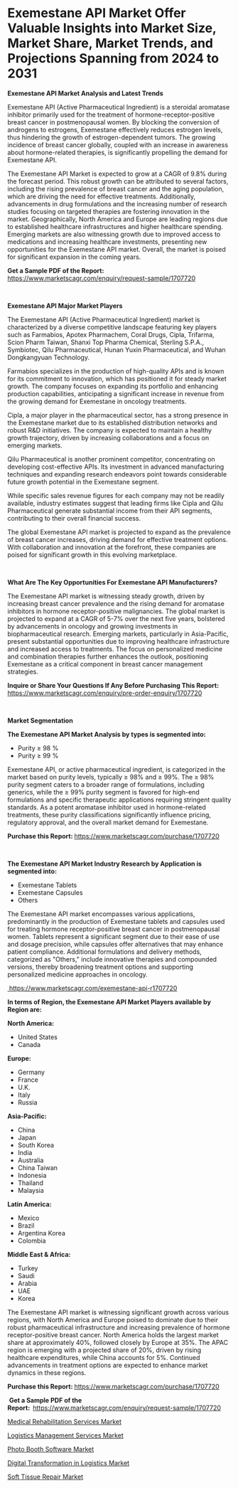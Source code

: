 <p><h1>Exemestane API Market Offer Valuable Insights into Market Size, Market Share, Market Trends, and Projections Spanning from 2024 to 2031</h1></p><p><strong>Exemestane API Market Analysis and Latest Trends</strong></p>
<p><p>Exemestane API (Active Pharmaceutical Ingredient) is a steroidal aromatase inhibitor primarily used for the treatment of hormone-receptor-positive breast cancer in postmenopausal women. By blocking the conversion of androgens to estrogens, Exemestane effectively reduces estrogen levels, thus hindering the growth of estrogen-dependent tumors. The growing incidence of breast cancer globally, coupled with an increase in awareness about hormone-related therapies, is significantly propelling the demand for Exemestane API.</p><p>The Exemestane API Market is expected to grow at a CAGR of 9.8% during the forecast period. This robust growth can be attributed to several factors, including the rising prevalence of breast cancer and the aging population, which are driving the need for effective treatments. Additionally, advancements in drug formulations and the increasing number of research studies focusing on targeted therapies are fostering innovation in the market. Geographically, North America and Europe are leading regions due to established healthcare infrastructures and higher healthcare spending. Emerging markets are also witnessing growth due to improved access to medications and increasing healthcare investments, presenting new opportunities for the Exemestane API market. Overall, the market is poised for significant expansion in the coming years.</p></p>
<p><strong>Get a Sample PDF of the Report:&nbsp;</strong> <a href="https://www.marketscagr.com/enquiry/request-sample/1707720?utm_campaign=1278&utm_medium=2&utm_source=Github&utm_content=ia&utm_term=07102024&utm_id=exemestane-api">https://www.marketscagr.com/enquiry/request-sample/1707720</a></p>
<p>&nbsp;</p>
<p><strong>Exemestane API Major Market Players</strong></p>
<p><p>The Exemestane API (Active Pharmaceutical Ingredient) market is characterized by a diverse competitive landscape featuring key players such as Farmabios, Apotex Pharmachem, Coral Drugs, Cipla, Trifarma, Scion Pharm Taiwan, Shanxi Top Pharma Chemical, Sterling S.P.A., Symbiotec, Qilu Pharmaceutical, Hunan Yuxin Pharmaceutical, and Wuhan Dongkangyuan Technology. </p><p>Farmabios specializes in the production of high-quality APIs and is known for its commitment to innovation, which has positioned it for steady market growth. The company focuses on expanding its portfolio and enhancing production capabilities, anticipating a significant increase in revenue from the growing demand for Exemestane in oncology treatments.</p><p>Cipla, a major player in the pharmaceutical sector, has a strong presence in the Exemestane market due to its established distribution networks and robust R&D initiatives. The company is expected to maintain a healthy growth trajectory, driven by increasing collaborations and a focus on emerging markets.</p><p>Qilu Pharmaceutical is another prominent competitor, concentrating on developing cost-effective APIs. Its investment in advanced manufacturing techniques and expanding research endeavors point towards considerable future growth potential in the Exemestane segment.</p><p>While specific sales revenue figures for each company may not be readily available, industry estimates suggest that leading firms like Cipla and Qilu Pharmaceutical generate substantial income from their API segments, contributing to their overall financial success.</p><p>The global Exemestane API market is projected to expand as the prevalence of breast cancer increases, driving demand for effective treatment options. With collaboration and innovation at the forefront, these companies are poised for significant growth in this evolving marketplace.</p></p>
<p>&nbsp;</p>
<p><strong>What Are The Key Opportunities For Exemestane API Manufacturers?</strong></p>
<p><p>The Exemestane API market is witnessing steady growth, driven by increasing breast cancer prevalence and the rising demand for aromatase inhibitors in hormone receptor-positive malignancies. The global market is projected to expand at a CAGR of 5-7% over the next five years, bolstered by advancements in oncology and growing investments in biopharmaceutical research. Emerging markets, particularly in Asia-Pacific, present substantial opportunities due to improving healthcare infrastructure and increased access to treatments. The focus on personalized medicine and combination therapies further enhances the outlook, positioning Exemestane as a critical component in breast cancer management strategies.</p></p>
<p><strong>Inquire or Share Your Questions If Any Before Purchasing This Report:</strong> <a href="https://www.marketscagr.com/enquiry/pre-order-enquiry/1707720?utm_campaign=1278&utm_medium=2&utm_source=Github&utm_content=ia&utm_term=07102024&utm_id=exemestane-api">https://www.marketscagr.com/enquiry/pre-order-enquiry/1707720</a></p>
<p>&nbsp;</p>
<p><strong>Market Segmentation</strong></p>
<p><strong>The Exemestane API Market Analysis by types is segmented into:</strong></p>
<p><ul><li>Purity ≥ 98 %</li><li>Purity ≥ 99 %</li></ul></p>
<p><p>Exemestane API, or active pharmaceutical ingredient, is categorized in the market based on purity levels, typically ≥ 98% and ≥ 99%. The ≥ 98% purity segment caters to a broader range of formulations, including generics, while the ≥ 99% purity segment is favored for high-end formulations and specific therapeutic applications requiring stringent quality standards. As a potent aromatase inhibitor used in hormone-related treatments, these purity classifications significantly influence pricing, regulatory approval, and the overall market demand for Exemestane.</p></p>
<p><strong>Purchase this Report:&nbsp;</strong><a href="https://www.marketscagr.com/purchase/1707720?utm_campaign=1278&utm_medium=2&utm_source=Github&utm_content=ia&utm_term=07102024&utm_id=exemestane-api">https://www.marketscagr.com/purchase/1707720</a></p>
<p>&nbsp;</p>
<p><strong>The Exemestane API Market Industry Research by Application is segmented into:</strong></p>
<p><ul><li>Exemestane Tablets</li><li>Exemestane Capsules</li><li>Others</li></ul></p>
<p><p>The Exemestane API market encompasses various applications, predominantly in the production of Exemestane tablets and capsules used for treating hormone receptor-positive breast cancer in postmenopausal women. Tablets represent a significant segment due to their ease of use and dosage precision, while capsules offer alternatives that may enhance patient compliance. Additional formulations and delivery methods, categorized as "Others," include innovative therapies and compounded versions, thereby broadening treatment options and supporting personalized medicine approaches in oncology.</p></p>
<p><a href="https://www.marketscagr.com/exemestane-api-r1707720?utm_campaign=1278&utm_medium=2&utm_source=Github&utm_content=ia&utm_term=07102024&utm_id=exemestane-api">&nbsp;https://www.marketscagr.com/exemestane-api-r1707720</a></p>
<p><strong>In terms of Region, the Exemestane API Market Players available by Region are:</strong></p>
<p>
    <p> <strong> North America: </strong>
        <ul>
            <li>United States</li>
            <li>Canada</li>
        </ul>
        </p> 
    <p> <strong> Europe: </strong>
        <ul>
            <li>Germany</li>
            <li>France</li>
            <li>U.K.</li>
            <li>Italy</li>
            <li>Russia</li>
        </ul>
        </p> 
    <p> <strong> Asia-Pacific: </strong>
        <ul>
            <li>China</li>
            <li>Japan</li>
            <li>South Korea</li>
            <li>India</li>
            <li>Australia</li>
            <li>China Taiwan</li>
            <li>Indonesia</li>
            <li>Thailand</li>
            <li>Malaysia</li>
        </ul>
        </p> 
    <p> <strong> Latin America: </strong>
        <ul>
            <li>Mexico</li>
            <li>Brazil</li>
            <li>Argentina Korea</li>
            <li>Colombia</li>
        </ul>
        </p> 
    <p> <strong> Middle East & Africa: </strong>
        <ul>
            <li>Turkey</li>
            <li>Saudi</li>
            <li>Arabia</li>
            <li>UAE</li>
            <li>Korea</li>
        </ul>
    </p>
    </p>
<p><p>The Exemestane API market is witnessing significant growth across various regions, with North America and Europe poised to dominate due to their robust pharmaceutical infrastructure and increasing prevalence of hormone receptor-positive breast cancer. North America holds the largest market share at approximately 40%, followed closely by Europe at 35%. The APAC region is emerging with a projected share of 20%, driven by rising healthcare expenditures, while China accounts for 5%. Continued advancements in treatment options are expected to enhance market dynamics in these regions.</p></p>
<p><strong>Purchase this Report: </strong><a href="https://www.marketscagr.com/purchase/1707720?utm_campaign=1278&utm_medium=2&utm_source=Github&utm_content=ia&utm_term=07102024&utm_id=exemestane-api">https://www.marketscagr.com/purchase/1707720</a></p>
<p>&nbsp;<strong>Get a Sample PDF of the Report:&nbsp;&nbsp;</strong><a href="https://www.marketscagr.com/enquiry/request-sample/1707720?utm_campaign=1278&utm_medium=2&utm_source=Github&utm_content=ia&utm_term=07102024&utm_id=exemestane-api">https://www.marketscagr.com/enquiry/request-sample/1707720</a></p>
<p><strong></strong></p>
<p><p><a href="https://www.linkedin.com/pulse/emerging-trends-medical-rehabilitation-services-market-global-xwluc?utm_campaign=1278&utm_medium=2&utm_source=Github&utm_content=ia&utm_term=07102024&utm_id=exemestane-api">Medical Rehabilitation Services Market</a></p><p><a href="https://www.linkedin.com/pulse/emerging-trends-logistics-management-services-market-global-8n5qe?utm_campaign=1278&utm_medium=2&utm_source=Github&utm_content=ia&utm_term=07102024&utm_id=exemestane-api">Logistics Management Services Market</a></p><p><a href="https://www.linkedin.com/pulse/photo-booth-software-market-forecast-global-trends-analysis-from-5htsc?utm_campaign=1278&utm_medium=2&utm_source=Github&utm_content=ia&utm_term=07102024&utm_id=exemestane-api">Photo Booth Software Market</a></p><p><a href="https://www.linkedin.com/pulse/digital-transformation-logistics-market-strategic-insights-wcl6c?utm_campaign=1278&utm_medium=2&utm_source=Github&utm_content=ia&utm_term=07102024&utm_id=exemestane-api">Digital Transformation in Logistics Market</a></p><p><a href="https://www.linkedin.com/pulse/unlocking-growth-potential-strategic-analysis-soft-tissue-repair-dls5c?utm_campaign=1278&utm_medium=2&utm_source=Github&utm_content=ia&utm_term=07102024&utm_id=exemestane-api">Soft Tissue Repair Market</a></p></p>